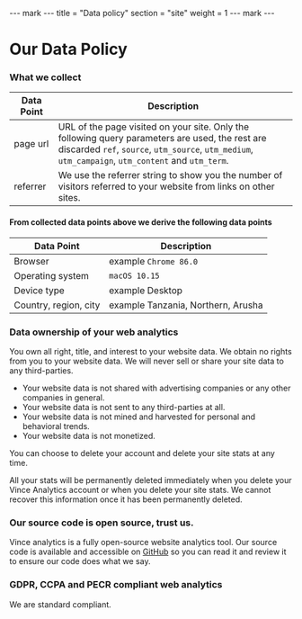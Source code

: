 --- mark ---
title = "Data policy"
section = "site"
weight = 1
--- mark ---


# Our Data Policy

### What we   collect

| Data Point | Description |
| ---------- | ------------ |
| page url   | URL of the page visited on your site. Only the following query parameters are used, the rest are discarded  `ref`, `source`, `utm_source`, `utm_medium`, `utm_campaign`, `utm_content` and `utm_term`. |
| referrer   | We use the referrer string to show you the number of visitors referred to your website from links on other sites. |


#### From collected data points above we derive the following data points
| Data Point | Description |
| ---------- | ------------ |
| Browser  | example `Chrome 86.0` |
| Operating system | `macOS 10.15` |
| Device type | example Desktop |
| Country, region, city | example Tanzania, Northern, Arusha|


### Data ownership of your web analytics

You own all right, title, and interest to your website data. We obtain no rights from you to your website data. We will never sell or share your site data to any third-parties.

- Your website data is not shared with advertising companies or any other companies in general.
- Your website data is not sent to any third-parties at all.
- Your website data is not mined and harvested for personal and behavioral trends.
- Your website data is not monetized.

You can choose to delete your account and delete your site stats at any time.

All your stats will be permanently deleted immediately when you delete your Vince Analytics account or when you delete your site stats. We cannot recover this information once it has been permanently deleted.


### Our source code is open source, trust us.

Vince analytics  is a fully open-source website analytics tool. Our source code is available and accessible on [GitHub]() so you can read it and review it to ensure our code does what we say.

### GDPR, CCPA and PECR compliant web analytics

We are standard compliant.